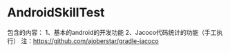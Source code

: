 # AndroidSkillTest
包含的内容：
1、基本的android的开发功能
2、Jacoco代码统计的功能（手工执行）
注：https://github.com/ajoberstar/gradle-jacoco
